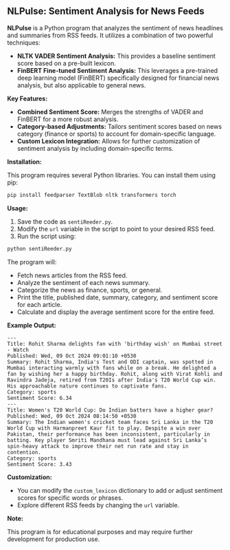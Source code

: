 ## NLPulse: Sentiment Analysis for News Feeds

**NLPulse** is a Python program that analyzes the sentiment of news headlines and summaries from RSS feeds. It utilizes a combination of two powerful techniques:

* **NLTK VADER Sentiment Analysis:** This provides a baseline sentiment score based on a pre-built lexicon.
* **FinBERT Fine-tuned Sentiment Analysis:** This leverages a pre-trained deep learning model (FinBERT) specifically designed for financial news analysis, but also applicable to general news.

**Key Features:**

* **Combined Sentiment Score:** Merges the strengths of VADER and FinBERT for a more robust analysis.
* **Category-based Adjustments:** Tailors sentiment scores based on news category (finance or sports) to account for domain-specific language.
* **Custom Lexicon Integration:** Allows for further customization of sentiment analysis by including domain-specific terms.

**Installation:**

This program requires several Python libraries. You can install them using pip:

```bash
pip install feedparser TextBlob nltk transformers torch
```

**Usage:**

1. Save the code as `sentiReeder.py`.
2. Modify the `url` variable in the script to point to your desired RSS feed.
3. Run the script using:

```bash
python sentiReeder.py
```

The program will:

* Fetch news articles from the RSS feed.
* Analyze the sentiment of each news summary.
* Categorize the news as finance, sports, or general.
* Print the title, published date, summary, category, and sentiment score for each article.
* Calculate and display the average sentiment score for the entire feed.

**Example Output:**

```
---
Title: Rohit Sharma delights fan with 'birthday wish' on Mumbai street - Watch
Published: Wed, 09 Oct 2024 09:01:10 +0530
Summary: Rohit Sharma, India's Test and ODI captain, was spotted in Mumbai interacting warmly with fans while on a break. He delighted a fan by wishing her a happy birthday. Rohit, along with Virat Kohli and Ravindra Jadeja, retired from T20Is after India's T20 World Cup win. His approachable nature continues to captivate fans.
Category: sports
Sentiment Score: 6.34
---
Title: Women's T20 World Cup: Do Indian batters have a higher gear?
Published: Wed, 09 Oct 2024 08:14:50 +0530
Summary: The Indian women's cricket team faces Sri Lanka in the T20 World Cup with Harmanpreet Kaur fit to play. Despite a win over Pakistan, their performance has been inconsistent, particularly in batting. Key player Smriti Mandhana must lead against Sri Lanka’s spin-heavy attack to improve their net run rate and stay in contention.
Category: sports
Sentiment Score: 3.43
```

**Customization:**

* You can modify the `custom_lexicon` dictionary to add or adjust sentiment scores for specific words or phrases.
* Explore different RSS feeds by changing the `url` variable.

**Note:**

This program is for educational purposes and may require further development for production use. 
